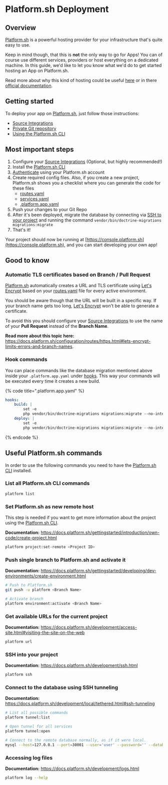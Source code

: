 # Platform.sh Deployment

## Overview

[Platform.sh](https://platform.sh) is a powerful hosting provider for your infrastructure that's quite easy to use.

Keep in mind though, that this is **not** the only way to go for Apps! You can of course use different services, providers or host everything on a dedicated machine.
In this guide, we'd like to let you know what we'd do to get started hosting an App on Platform.sh.

Read more about why this kind of hosting could be useful [here](README.md) or in there [official documentation](https://docs.platform.sh/).

## Getting started
To deploy your app on [Platform.sh](https://platform.sh), just follow those instructions:

* [Source Integrations](https://docs.platform.sh/integrations/source.html)
* [Private Git repository](https://docs.platform.sh/development/private-repository.html)
* [Using the Platform.sh CLI](https://docs.platform.sh/development/cli.html)

## Most important steps

1. Configure your [Source Integrations](https://docs.platform.sh/integrations/source.html) (Optional, but highly recommended!)
2. Install the [Platform.sh CLI](https://docs.platform.sh/development/cli.html)
3. [Authenticate](https://docs.platform.sh/development/cli.html#authentication) using your Platform.sh account
4. Create required config files. Also, if you create a new project, Platform.sh shows you a checklist where you can generate the code for these files
    * [routes.yaml](https://docs.platform.sh/configuration/routes.html)
    * [services.yaml](https://docs.platform.sh/configuration/services.html)
    * [.platform.app.yaml](https://docs.platform.sh/configuration/app.html)
5. Push your changes to your Git Repo
6. After it's been deployed, migrate the database by connecting via [SSH to your project](#ssh-into-your-project) and running the command `vendor/bin/doctrine-migrations migrations:migrate`
7. That's it!

Your project should now be running at [https://console.platform.sh](https://console.platform.sh), and you can start developing your own app!

## Good to know

### Automatic TLS certificates based on Branch / Pull Request
[Platform.sh](https://platform.sh) automatically creates a URL and TLS certificate using [Let's Encrypt](https://letsencrypt.org/) based on your [routes.yaml](https://docs.platform.sh/configuration/routes.html) file for every active environment.

You should be aware though that the URL will be built in a specific way. If your branch name gets too long, [Let's Encrypt](https://letsencrypt.org/) won't be able to generate a certificate.

To avoid this you should configure your [Source Integrations](https://docs.platform.sh/integrations/source.html) to use the name of your **Pull Request** instead of the **Branch Name**.

**Read more about this topic here:** https://docs.platform.sh/configuration/routes/https.html#lets-encrypt-limits-errors-and-branch-names.

### Hook commands
You can place commands like the database migration mentioned above inside your `.platform.app.yaml` under [hooks](https://docs.platform.sh/configuration/app/build.html#hooks).
This way your commands will be executed every time it creates a new build.

{% code title=".platform.app.yaml" %}
```yaml
hooks:
    build: |
        set -e
        php vendor/bin/doctrine-migrations migrations:migrate --no-interaction
    deploy: |
        set -e
        php vendor/bin/doctrine-migrations migrations:migrate --no-interaction
```
{% endcode %}

## Useful Platform.sh commands
In order to use the following commands you need to have the [Platform.sh CLI](https://docs.platform.sh/development/cli.html) installed.

### List all Platform.sh CLI commands
```bash
platform list
```

### Set Platform.sh as new remote host
This step is needed if you want to get more information about the project using the [Platform.sh CLI](https://docs.platform.sh/development/cli.html).

**Documentation:** https://docs.platform.sh/gettingstarted/introduction/own-code/create-project.html
```bash
platform project:set-remote <Project ID>
```

### Push single branch to Platform.sh and activate it
**Documentation:** https://docs.platform.sh/gettingstarted/developing/dev-environments/create-environment.html
```bash
# Push to Platform.sh
git push -u platform <Branch Name>

# Activate branch
platform environment:activate <Branch Name>
```

### Get available URLs for the current project
**Documentation:** https://docs.platform.sh/development/access-site.html#visiting-the-site-on-the-web
```bash
platform url 
```

### SSH into your project
**Documentation:** https://docs.platform.sh/development/ssh.html
```bash
platform ssh
```

### Connect to the database using SSH tunneling
**Documentation:** https://docs.platform.sh/development/local/tethered.html#ssh-tunneling
```bash
# List all possible commands
platform tunnel:list

# Open tunnel for all services
platform tunnel:open

# Connect to the remote database normally, as if it were local.
mysql --host=127.0.0.1 --port=30001 --user='user' --password='' --database='main'
```

### Accessing log files
**Documentation:** https://docs.platform.sh/development/logs.html
```bash
platform log --help
```